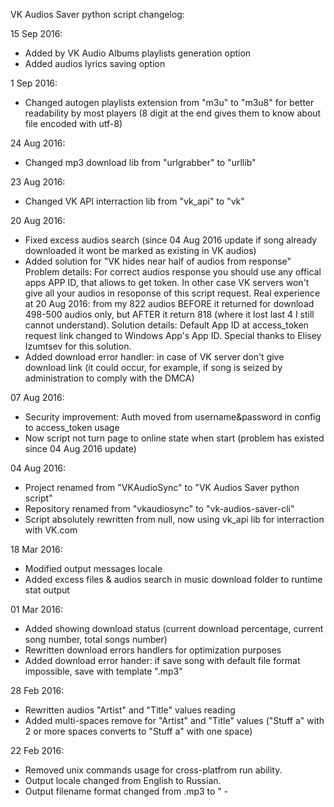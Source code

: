 VK Audios Saver python script changelog:

15 Sep 2016:

* Added by VK Audio Albums playlists generation option
* Added audios lyrics saving option

1 Sep 2016:

+ Changed autogen playlists extension from "m3u" to "m3u8" for better readability by most players (8 digit at the end gives them to know about file encoded with utf-8)

24 Aug 2016:

+ Changed mp3 download lib from "urlgrabber" to "urllib"

23 Aug 2016:

+ Changed VK API interraction lib from "vk_api" to "vk"

20 Aug 2016:

+ Fixed excess audios search (since 04 Aug 2016 update if song already downloaded it wont be marked as existing in VK audios)
+ Added solution for "VK hides near half of audios from response"
	Problem details:
		For correct audios response you should use any offical apps APP ID, that allows to get token.
		In other case VK servers won't give all your audios in resoponse of this script request.
		Real experience at 20 Aug 2016: from my 822 audios BEFORE it returned for download 498-500 audios only, but AFTER it return 818 (where it lost last 4 I still cannot understand).
	Solution details:
		Default App ID at access_token request link changed to Windows App's App ID.
  Special thanks to Elisey Izumtsev for this solution.
+ Added download error handler: in case of VK server don't give download link (it could occur, for example, if song is seized by administration to comply with the DMCA)

07 Aug 2016:

+ Security improvement: Auth moved from username&password in config to access_token usage
+ Now script not turn page to online state when start (problem has existed since 04 Aug 2016 update)

04 Aug 2016:

+ Project renamed from "VKAudioSync" to "VK Audios Saver python script"
+ Repository renamed from "vkaudiosync" to "vk-audios-saver-cli"
+ Script absolutely rewritten from null, now using vk_api lib for interraction with VK.com

18 Mar 2016:

+ Modified output messages locale
+ Added excess files & audios search in music download folder to runtime stat output

01 Mar 2016:

+ Added showing download status (current download percentage, current song number, total songs number)
+ Rewritten download errors handlers for optimization purposes
+ Added download error hander: if save song with default file format impossible, save with template "<AudioID>.mp3"


28 Feb 2016:

+ Rewritten audios "Artist" and "Title" values reading
+ Added multi-spaces remove for "Artist" and "Title" values ("Stuff   a" with 2 or more spaces converts to "Stuff a" with one space)

22 Feb 2016:

+ Removed unix commands usage for cross-platfrom run ability.
+ Output locale changed from English to Russian.
+ Output filename format changed from <AudioID>.mp3 to "<Artist> - <Title>.mp3" where it possible
+ Implemented safe audios "Artist" and "Title" end values convertation (remove unsafe symbols for end file path).


31 Jan 2016:

+ Repository creation
+ Publication of my "VKAudioSaver" script sources in GitHub repo
